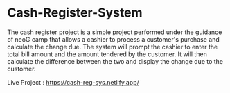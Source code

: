 # Cash-Register-System

The cash register project is a simple project performed under the guidance of neoG camp that allows a cashier to process a customer's purchase and calculate the change due. The system will prompt the cashier to enter the total bill amount and the amount tendered by the customer. It will then calculate the difference between the two and display the change due to the customer.

Live Project : https://cash-reg-sys.netlify.app/

